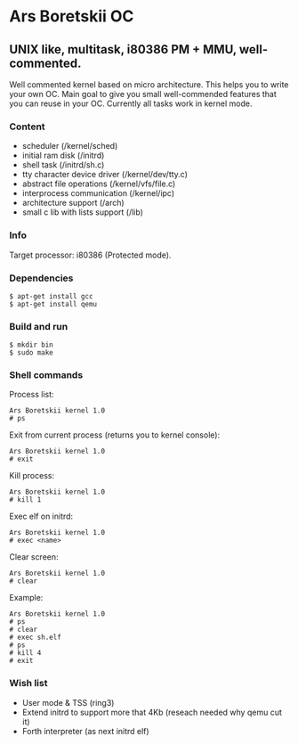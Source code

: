 # Ars Boretskii OC

## UNIX like, multitask, i80386 PM + MMU, well-commented.

Well commented kernel based on micro architecture.
This helps you to write your own OC.
Main goal to give you small well-commended features that you can reuse in your OC.
Currently all tasks work in kernel mode.

### Content

- scheduler (/kernel/sched)
- initial ram disk (/initrd)
- shell task (/initrd/sh.c)
- tty character device driver (/kernel/dev/tty.c)
- abstract file operations (/kernel/vfs/file.c)
- interprocess communication (/kernel/ipc)
- architecture support (/arch)
- small c lib with lists support (/lib)

### Info

Target processor: i80386 (Protected mode).

### Dependencies

```
$ apt-get install gcc
$ apt-get install qemu
```

### Build and run

```
$ mkdir bin
$ sudo make
```

### Shell commands

Process list:
```
Ars Boretskii kernel 1.0
# ps
```

Exit from current process (returns you to kernel console):
```
Ars Boretskii kernel 1.0
# exit
```

Kill process:
```
Ars Boretskii kernel 1.0
# kill 1
```

Exec elf on initrd:
```
Ars Boretskii kernel 1.0
# exec <name>
```

Clear screen:
```
Ars Boretskii kernel 1.0
# clear
```

Example:
```
Ars Boretskii kernel 1.0
# ps
# clear
# exec sh.elf
# ps
# kill 4
# exit
```

### Wish list

- User mode & TSS (ring3)
- Extend initrd to support more that 4Kb (reseach needed why qemu cut it)
- Forth interpreter (as next initrd elf)

